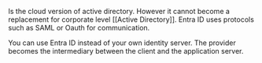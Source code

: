 Is the cloud version of active directory. However it cannot become a replacement for corporate level [[Active Directory]]. Entra ID uses protocols such as SAML or Oauth for communication.

You can use Entra ID instead of your own identity server. The provider becomes the intermediary between the client and the application server.